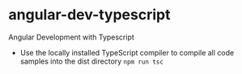 # angular-dev-typescript
Angular Development with Typescript

- Use the locally installed TypeScript compiler to compile all code samples into the dist directory
`npm run tsc`
